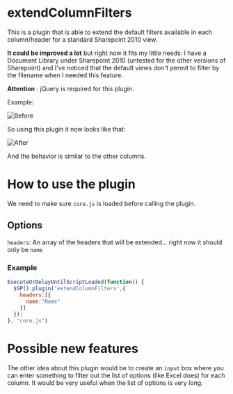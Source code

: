 # extendColumnFilters

This is a plugin that is able to extend the default filters available in each column/header for a standard Sharepoint 2010 view.

**It could be improved a lot** but right now it fits my little needs: I have a Document Library under Sharepoint 2010 (untested for the other versions of Sharepoint) and I've noticed that the default views don't permit to filter by the filename when I needed this feature.

**Attention** : jQuery is required for this plugin.

Example:

![Before](https://raw.githubusercontent.com/Aymkdn/SharepointPlus/master/plugins/extendColumnFilters/images/before.png)

So using this plugin it now looks like that:

![After](https://raw.githubusercontent.com/Aymkdn/SharepointPlus/master/plugins/extendColumnFilters/images/after.png)

And the behavior is similar to the other columns.

# How to use the plugin

We need to make sure `core.js` is loaded before calling the plugin.

## Options

`headers`: An array of the headers that will be extended... right now it should only be `name`

### Example

```javascript
ExecuteOrDelayUntilScriptLoaded(function() {
  $SP().plugin('extendColumnFilters',{
    headers:[{
      name:"Name"
    }]
  });
}, "core.js")
```

# Possible new features

The other idea about this plugin would be to create an `input` box where you can enter something to filter out the list of options (like Excel does) for each column. It would be very useful when the list of options is very long.
